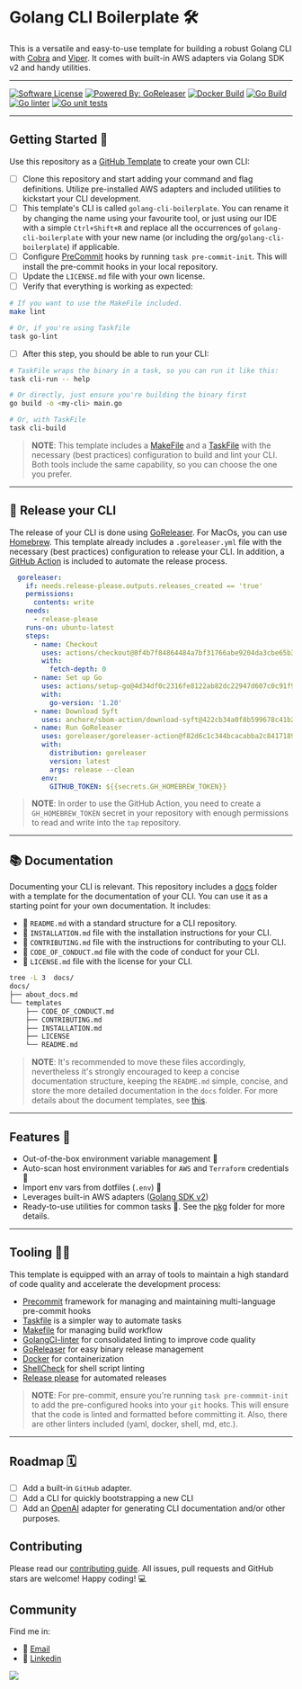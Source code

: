 # Golang CLI Boilerplate 🛠️

This is a versatile and easy-to-use template for building a robust Golang CLI with [Cobra](https://github.com/spf13/cobra) and [Viper](https://github.com/spf13/viper). It comes with built-in AWS adapters via Golang SDK v2 and handy utilities.

---
[![Software License](https://img.shields.io/badge/license-MIT-brightgreen.svg?style=flat-square)](LICENSE.md) [![Powered By: GoReleaser](https://img.shields.io/badge/powered%20by-goreleaser-green.svg?style=flat-square)](https://github.com/goreleaser)
[![Docker Build](https://github.com/Excoriate/golang-cli-boilerplate/actions/workflows/docker-build.yml/badge.svg)](https://github.com/Excoriate/golang-cli-boilerplate/actions/workflows/docker-build.yml)
[![Go Build](https://github.com/Excoriate/golang-cli-boilerplate/actions/workflows/go-build.yml/badge.svg)](https://github.com/Excoriate/golang-cli-boilerplate/actions/workflows/go-build.yml)
[![Go linter](https://github.com/Excoriate/golang-cli-boilerplate/actions/workflows/go-ci-lint.yaml/badge.svg)](https://github.com/Excoriate/golang-cli-boilerplate/actions/workflows/go-ci-lint.yaml)
[![Go unit tests](https://github.com/Excoriate/golang-cli-boilerplate/actions/workflows/go-ci-test.yml/badge.svg)](https://github.com/Excoriate/golang-cli-boilerplate/actions/workflows/go-ci-test.yml)

---
## Getting Started 🚦
Use this repository as a [GitHub Template](https://docs.github.com/en/repositories/creating-and-managing-repositories/creating-a-repository-from-a-template) to create your own CLI:

- [ ] Clone this repository and start adding your command and flag definitions. Utilize pre-installed AWS adapters and included utilities to kickstart your CLI development.
- [ ] This template's CLI is called `golang-cli-boilerplate`. You can rename it by changing the name using your favourite tool, or just using our IDE with a simple `Ctrl+Shift+R` and replace all the occurrences of `golang-cli-boilerplate` with your new name (or including the org/`golang-cli-boilerplate`) if applicable.
- [ ] Configure [PreCommit](https://pre-commit.com/) hooks by running `task pre-commit-init`. This will install the pre-commit hooks in your local repository.
- [ ] Update the `LICENSE.md` file with your own license.
- [ ] Verify that everything is working as expected:
```bash
# If you want to use the MakeFile included.
make lint

# Or, if you're using Taskfile
task go-lint
```
- [ ] After this step, you should be able to run your CLI:
```bash
# TaskFile wraps the binary in a task, so you can run it like this:
task cli-run -- help

# Or directly, just ensure you're building the binary first
go build -o <my-cli> main.go

# Or, with TaskFile
task cli-build
```
>**NOTE**: This template includes a [MakeFile](Makefile) and a [TaskFile](Taskfile.yml) with the necessary (best practices) configuration to build and lint your CLI. Both tools include the same capability, so you can choose the one you prefer.

---

## 🔧 Release your CLI
The release of your CLI is done using [GoReleaser](https://goreleaser.com/). For MacOs, you can use [Homebrew](https://brew.sh/). This template already includes a `.goreleaser.yml` file with the necessary (best practices) configuration to release your CLI.
In addition, a [GitHub Action](.github/workflows/release.yml) is included to automate the release process.
```yaml
  goreleaser:
    if: needs.release-please.outputs.releases_created == 'true'
    permissions:
      contents: write
    needs:
      - release-please
    runs-on: ubuntu-latest
    steps:
      - name: Checkout
        uses: actions/checkout@8f4b7f84864484a7bf31766abe9204da3cbe65b3 # v3
        with:
          fetch-depth: 0
      - name: Set up Go
        uses: actions/setup-go@4d34df0c2316fe8122ab82dc22947d607c0c91f9 # v4
        with:
          go-version: '1.20'
      - name: Download Syft
        uses: anchore/sbom-action/download-syft@422cb34a0f8b599678c41b21163ea6088edb2624 # v0.14.1
      - name: Run GoReleaser
        uses: goreleaser/goreleaser-action@f82d6c1c344bcacabba2c841718984797f664a6b # v4
        with:
          distribution: goreleaser
          version: latest
          args: release --clean
        env:
          GITHUB_TOKEN: ${{secrets.GH_HOMEBREW_TOKEN}}

```
>**NOTE**: In order to use the GitHub Action, you need to create a `GH_HOMEBREW_TOKEN` secret in your repository with enough permissions to read and write into the `tap` repository.


---
## 📚 Documentation
Documenting your CLI is relevant. This repository includes a [docs](docs/templates/) folder with a template for the documentation of your CLI. You can use it as a starting point for your own documentation. It includes:
- 📃 `README.md` with a standard structure for a CLI repository.
- 📃 `INSTALLATION.md` file with the installation instructions for your CLI.
- 📃 `CONTRIBUTING.md` file with the instructions for contributing to your CLI.
- 📃 `CODE_OF_CONDUCT.md` file with the code of conduct for your CLI.
- 📃 `LICENSE.md` file with the license for your CLI.
```bash
tree -L 3  docs/
docs/
├── about_docs.md
└── templates
    ├── CODE_OF_CONDUCT.md
    ├── CONTRIBUTING.md
    ├── INSTALLATION.md
    ├── LICENSE
    └── README.md
```
>**NOTE**: It's recommended to move these files accordingly, nevertheless it's strongly encouraged to keep a concise documentation structure, keeping the `README.md` simple, concise, and store the more detailed documentation in the `docs` folder.
For more details about the document templates, see [this](docs/about_docs.md).

---
## Features 🧩

* Out-of-the-box environment variable management 🌳
* Auto-scan host environment variables for `AWS` and `Terraform` credentials 📄
* Import env vars from dotfiles (`.env`) 📄
* Leverages built-in AWS adapters ([Golang SDK v2](https://aws.github.io/aws-sdk-go-v2/))
* Ready-to-use utilities for common tasks 🧰. See the [pkg](pkg) folder for more details.
---

## Tooling 🧑‍🔧

This template is equipped with an array of tools to maintain a high standard of code quality and accelerate the development process:

* [Precommit](https://pre-commit.com/) framework for managing and maintaining multi-language pre-commit hooks
* [Taskfile](https://taskfile.dev/#/) is a simpler way to automate tasks
* [Makefile](https://www.gnu.org/software/make/) for managing build workflow
* [GolangCI-linter](https://golangci-lint.run/) for consolidated linting to improve code quality
* [GoReleaser](https://goreleaser.com/) for easy binary release management
* [Docker](https://www.docker.com/) for containerization
* [ShellCheck](https://www.shellcheck.net/) for shell script linting
* [Release please](https://github.com/googleapis/release-please) for automated releases
>**NOTE**: For pre-commit, ensure you're running `task pre-commmit-init` to add the pre-configured hooks into your `git` hooks. This will ensure that the code is linted and formatted before committing it. Also, there are other linters included (yaml, docker, shell, md, etc.).

---
## Roadmap 🗓️
* [ ] Add a built-in `GitHub` adapter.
* [ ] Add a CLI for quickly bootstrapping a new CLI
* [ ] Add an [OpenAI](https://openai.com/) adapter for generating CLI documentation and/or other purposes.

## Contributing
Please read our [contributing guide](./CONTRIBUTING.md). All issues, pull requests and GitHub stars are welcome! Happy coding! 💻


## Community
Find me in:

- 📧 [Email](mailto:alex_torres@outlook.com)
- 🧳 [Linkedin](https://www.linkedin.com/in/alextorresruiz/)


<a href="https://github.com/Excoriate/golang-cli-boilerplate/graphs/contributors">
  <img src="https://contrib.rocks/image?repo=Excoriate/golang-cli-boilerplate" />
</a>
